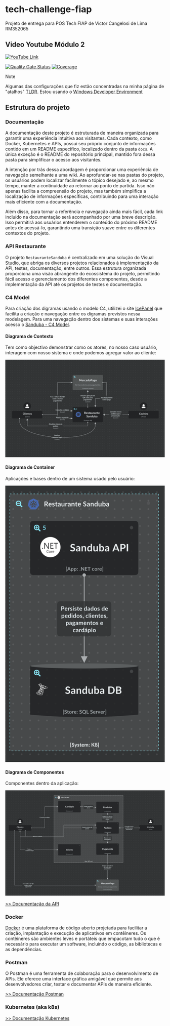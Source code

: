 # tech-challenge-fiap
Projeto de entrega para POS Tech FIAP de Victor Cangelosi de Lima RM352065

## Video Youtube Módulo 2
[![YouTube Link](https://img.youtube.com/vi/GzHLmtYgzV0/0.jpg)](https://www.youtube.com/watch?v=GzHLmtYgzV0)

[![Quality Gate Status](https://sonarcloud.io/api/project_badges/measure?project=PosTech-SotfwareArchitecture-RM352065_tech-challenge-fiap&metric=alert_status)](https://sonarcloud.io/summary/new_code?id=PosTech-SotfwareArchitecture-RM352065_tech-challenge-fiap)
[![Coverage](https://sonarcloud.io/api/project_badges/measure?project=PosTech-SotfwareArchitecture-RM352065_tech-challenge-fiap&metric=coverage)](https://sonarcloud.io/summary/new_code?id=PosTech-SotfwareArchitecture-RM352065_tech-challenge-fiap)

> [!Note]
> 
> Algumas das configurações que fiz estão concentradas na minha página de "atalhos" [TLDR](https://github.com/cangelosilima/TLDR). Estou usando o [Windows Developer Environment](https://github.com/cangelosilima/TLDR/tree/main/win-developer-env/README.md)

## Estrutura do projeto

### Documentação
A documentação deste projeto é estruturada de maneira organizada para garantir uma experiência intuitiva aos visitantes. Cada contexto, como Docker, Kubernetes e APIs, possui seu próprio conjunto de informações contido em um README específico, localizado dentro da pasta `docs`. A única exceção é o README do repositório principal, mantido fora dessa pasta para simplificar o acesso aos visitantes.

A intenção por trás dessa abordagem é proporcionar uma experiência de navegação semelhante a uma wiki. Ao aprofundar-se nas pastas do projeto, os usuários podem localizar facilmente o tópico desejado e, ao mesmo tempo, manter a continuidade ao retornar ao ponto de partida. Isso não apenas facilita a compreensão do projeto, mas também simplifica a localização de informações específicas, contribuindo para uma interação mais eficiente com a documentação.

Além disso, para tornar a referência e navegação ainda mais fácil, cada link incluído na documentação será acompanhado por uma breve descrição. Isso permitirá aos usuários entenderem o conteúdo do próximo README antes de acessá-lo, garantindo uma transição suave entre os diferentes contextos do projeto.

### API Restaurante
O projeto `RestauranteSanduba` é centralizado em uma solução do Visual Studio, que abriga os diversos projetos relacionados à implementação da API, testes, documentação, entre outros. Essa estrutura organizada proporciona uma visão abrangente do ecossistema do projeto, permitindo fácil acesso e gerenciamento dos diferentes componentes, desde a implementação da API até os projetos de testes e documentação.

### C4 Model
Para criação dos digramas usando o modelo C4, utilizei o site [IcePanel](https://app.icepanel.io/) que facilita a criação e navegação entre os digramas previstos nessa modelagem. Para uma navegação dentro dos sistemas e suas interações acesso o [Sanduba - C4 Model](https://s.icepanel.io/3NzMSG0BWa6nvY/CH0k).

#### Diagrama de Contexto
Tem como objectivo demonstrar como os atores, no nosso caso usuário, interagem com nosso sistema e onde podemos agregar valor ao cliente:

<img alt="Diagrama de Contexto" src="./docs/assets/contextDiagram.png"></img>

#### Diagrama de Container
Aplicações e bases dentro de um sistema usado pelo usuário:

<img alt="Diagrama de Contexto" src="./docs/assets/containerDiagram.png"></img>

#### Diagrama de Componentes
Componentes dentro da aplicação:

<img alt="Diagrama de Contexto" src="./docs/assets/componentsDiagram.png"></img>

[>> Documentação da API](api/RestauranteSanduba/docs/README.md)

### Docker
[Docker](https://www.docker.com/) é uma plataforma de código aberto projetada para facilitar a criação, implantação e execução de aplicativos em contêineres. Os contêineres são ambientes leves e portáteis que empacotam tudo o que é necessário para executar um software, incluindo o código, as bibliotecas e as dependências.

### Postman
O Postman é uma ferramenta de colaboração para o desenvolvimento de APIs. Ele oferece uma interface gráfica amigável que permite aos desenvolvedores criar, testar e documentar APIs de maneira eficiente.

[>> Documentação Postman](postman/docs/README.md)

 ### Kubernetes (aka k8s)
 [>> Documentação Kubernetes](kubernetes/docs/README.md)

